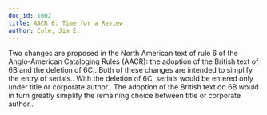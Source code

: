 ```yaml
---
doc_id: 1002
title: AACR 6: Time for a Review
author: Cole, Jim E.
---
```


Two changes are proposed in the North American text of rule 6 of the
Anglo-American Cataloging Rules (AACR): the adoption of the British text of 6B
and the deletion of 6C.. Both of these changes are intended to simplify the
entry of serials.. With the deletion of 6C, serials would be entered only under 
title or corporate author.. The adoption of the British text od 6B would in turn
greatly simplify the remaining choice between title or corporate author..